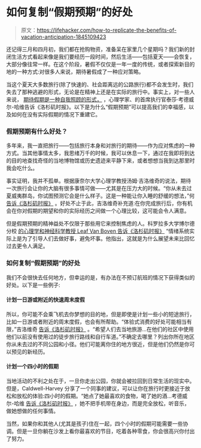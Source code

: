 # 如何复制“假期预期”的好处

> 原文：<https://lifehacker.com/how-to-replicate-the-benefits-of-vacation-anticipation-1845109423>

还记得三月和四月初，我们都在抢购物资，准备呆在家里几个星期吗？我们新的封闭生活方式看起来像是我们要经历一段时间，然后生活——包括夏天——会恢复，大部分像往常一样。在这个阶段，暑假不仅仅是一年一度的传统，或者探索新目的地的一种方式:对很多人来说，期待暑假成了一种应对策略。



当这个夏天大多数旅行(除了快速的、社会距离远的公路旅行)都不会发生时，我们失去了那种逃避的形式，无论是在精神上还是在实际的旅行中。事实上，对一些人来说， [期待假期是一种自我照顾的形式，](https://www.latimes.com/travel/story/2020-09-16/travel-excitement-provide-covid-19-stress-relief) ，心理学家、的首席执行官泰莎·考德威尔-哈维告诉《洛杉矶时报》。以下是为什么“假期预期”可以提高我们的幸福感，以及如何在没有实际假期的情况下重建它。

### 假期预期有什么好处？

多年来，我一直把旅行——包括旅行本身和对旅行的期待——作为应对焦虑的一种方式。当其他事情太多，我思绪万千的时候，我可以休息一下，通过在我即将到达的目的地查找奇怪的当地博物馆或历史遗迹来平静下来，或者想想当我到达那里时我会吃什么。

事实证明，我并不孤单。根据康奈尔大学心理学教授汤姆·吉洛维奇的说法，期待一次旅行会让你的大脑有很多事情可做——尤其是在压力大的时候。“你从未去过夏威夷群岛，你试图预测它会是什么样子。这是一种能让你入睡的舒缓的想法，”何 [告诉《洛杉矶时报》](https://www.latimes.com/travel/story/2020-09-16/travel-excitement-provide-covid-19-stress-relief) 。好处不止于此，吉洛维奇补充道:在你完成旅行后，你有机会在你对假期的期望和你的实际经历之间做一个心理比较，这可能会令人满意。

但是假期预期的精神益处不仅限于那些用它来控制焦虑的人。科罗拉多大学博尔德分校 [的心理学和神经科学教授 Leaf Van Boven 告诉《洛杉矶时报》](https://www.latimes.com/travel/story/2020-09-16/travel-excitement-provide-covid-19-stress-relief) “情绪系统实际上是为了引导人们去做好事，避免坏事。他指出，这就是为什么展望未来比回忆过去更令人满足。

### 如何复制“假期预期”的好处

我们不会很快去任何地方，但幸运的是，有办法在不预订航班的情况下获得类似的好处。以下是一些例子:

#### 计划一日游或附近的快速周末度假

所以，你可能不会乘飞机去你梦想的目的地，但是即使是计划一些小的短途旅行，比如一日游或者附近的周末度假，也会有所帮助。“体验式消费的好处可能相当有限，”吉洛维奇 [告诉《洛杉矶时报》](https://www.latimes.com/travel/story/2020-09-16/travel-excitement-provide-covid-19-stress-relief) 。“希望人们去当地旅游...在他们的社区中使用他们以前没有使用过的徒步旅行路线和自行车道。”不确定去哪里？列出你所在地区你从未去过的不同公园和小径。他们可能离你住的地方很近，但是他们仍然是你可以预见的新经历。

#### 计划一个四小时的假期

当地活动的不利之处在于，一旦你走出公园，你就会被拉回到日常生活的现实中。但是，Caldwell-Harvey 分享了一个同事的建议，可以让你在旅行时更接近于放松和放松的体验:四小时的假期。“她点了她最喜欢的食物，喝了她的酒...考德威尔-哈维 [告诉《洛杉矶时报》](https://www.latimes.com/travel/story/2020-09-16/travel-excitement-provide-covid-19-stress-relief) ，她不把手机带在身边，而是完全放松，听音乐，做她想做的任何事情。

当然，如果你和其他人(尤其是孩子)住在一起，四个小时的假期可能需要一些协调。但是一旦你躺在沙发上看你最喜欢的节目，吃着各种零食，你会很高兴你付出了努力。